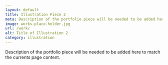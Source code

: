 ```yaml
---
layout: default
title: Illustration Piece 2
meta: Description of the portfolio piece will be needed to be added here to match the currents page content.
image: works-place-holder.jpg
url: /work/
alt: Title of Illustration 2
category: illustration
---
```


Description of the portfolio piece will be needed to be added here to match the currents page content.
